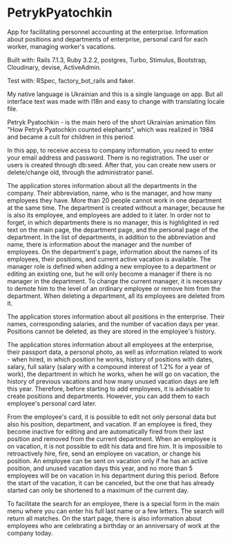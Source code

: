 # PetrykPyatochkin

App for facilitating personnel accounting at the enterprise. Information about positions and departments of enterprise, personal card for each worker, managing worker's vacations.

Built with: Rails 7.1.3, Ruby 3.2.2, postgres, Turbo, Stimulus, Bootstrap, Cloudinary, devise, ActiveAdmin.

Test with: RSpec, factory_bot_rails and faker.

My native language is Ukrainian and this is a single language on app. But all interface text was made with I18n and easy to change with translating locale file.

Petryk Pyatochkin - is the main hero of the short Ukrainian animation film "How Petryk Pyatochkin counted elephants", which was realized in 1984 and became a cult for children in this period.

In this app, to receive access to company information, you need to enter your email address and password. There is no registration. The user or users is created through db:seed. After that, you can create new users or delete/change old, through the administrator panel.

The application stores information about all the departments in the company. Their abbreviation, name, who is the manager, and how many employees they have. More than 20 people cannot work in one department at the same time. The department is created without a manager, because he is also its employee, and employees are added to it later.  In order not to forget, in which departments there is no manager, this is highlighted in red text on the main page, the department page, and the personal page of the department. In the list of departments, in addition to the abbreviation and name, there is information about the manager and the number of employees. On the department's page, information about the names of its employees, their positions, and current active vacation is available. The manager role is defined when adding a new employee to a department or editing an existing one, but he will only become a manager if there is no manager in the department. To change the current manager, it is necessary to demote him to the level of an ordinary employee or remove him from the department. When deleting a department, all its employees are deleted from it.

The application stores information about all positions in the enterprise. Their names, corresponding salaries, and the number of vacation days per year. Positions cannot be deleted, as they are stored in the employee's history.

The application stores information about all employees at the enterprise, their passport data, a personal photo, as well as information related to work - when hired, in which position he works, history of positions with dates, salary, full salary (salary with a compound interest of 1.2% for a year of work), the department in which he works, when he will go on vacation, the history of previous vacations and how many unused vacation days are left this year. Therefore, before starting to add employees, it is advisable to create positions and departments. However, you can add them to each employee's personal card later.

From the employee's card, it is possible to edit not only personal data but also his position, department, and vacation. If an employee is fired, they become inactive for editing and are automatically fired from their last position and removed from the current department. When an employee is on vacation, it is not possible to edit his data and fire him. It is impossible to retroactively hire, fire, send an employee on vacation, or change his position. An employee can be sent on vacation only if he has an active position, and unused vacation days this year, and no more than 5 employees will be on vacation in his department during this period. Before the start of the vacation, it can be canceled, but the one that has already started can only be shortened to a maximum of the current day.

To facilitate the search for an employee, there is a special form in the main menu where you can enter his full last name or a few letters. The search will return all matches. On the start page, there is also information about employees who are celebrating a birthday or an anniversary of work at the company today.
